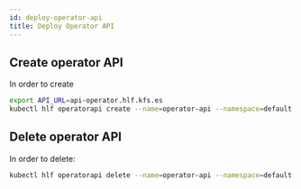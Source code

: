 ```yaml
---
id: deploy-operator-api
title: Deploy Operator API
---
```




## Create operator API
In order to create

```bash
export API_URL=api-operator.hlf.kfs.es
kubectl hlf operatorapi create --name=operator-api --namespace=default --hosts=$API_URL --ingress-class-name=istio
```

## Delete operator API
In order to delete:
```bash
kubectl hlf operatorapi delete --name=operator-api --namespace=default
```

